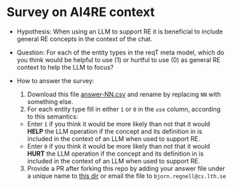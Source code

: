 # Survey on AI4RE context

* Hypothesis: When using an LLM to support RE it is beneficial to include general RE concepts in the context of the chat.

* Question: For each of the entity types in the reqT meta model, which do you think would be helpful to use (1) or hurtful to use (0) as general RE context to help the LLM to focus?

* How to answer the survey:
  1. Download this file [answer-NN.csv](https://github.com/bjornregnell/AI4RE-with-reqT/blob/main/survey/answer-NN.csv)  and rename by replacing `NN` with something else.
  2. For each entity type fill in either `1` or `0` in the `use` column, according to this semantics:
    * Enter `1` if you think it would be more likely than not that it would **HELP** the LLM operation if the concept and its definition in is included in the context of an LLM when used to support RE.
    * Enter `0` if you think it would be more likely than not that it would **HURT** the LLM operation if the concept and its definition in is included in the context of an LLM when used to support RE.
  3. Provide a PR after forking this repo by adding your answer file under a unique name to [this dir](https://github.com/bjornregnell/AI4RE-with-reqT/tree/main/survey) or email the file to `bjorn.regnell@cs.lth.se`